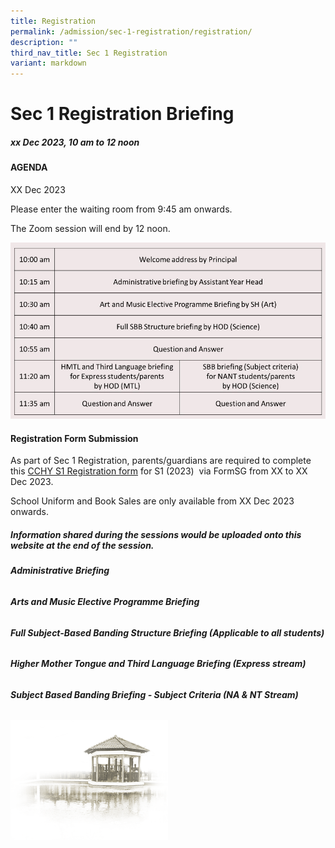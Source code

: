```yaml
---
title: Registration
permalink: /admission/sec-1-registration/registration/
description: ""
third_nav_title: Sec 1 Registration
variant: markdown
---
```

# **Sec 1 Registration Briefing**

##### **xx Dec 2023, 10 am to 12 noon**


#### **AGENDA**

XX Dec 2023

Please enter the waiting room from 9:45 am onwards.

The Zoom session will end by 12 noon.

![](/images/Admission/Sec%201%20Registration/registration_pic_1.jpg)


#### **Registration Form Submission**

As part of Sec 1 Registration, parents/guardians are required to complete this [CCHY S1 Registration form](https://go.gov.sg/cchyregistrationform) for S1 (2023)&nbsp; via FormSG from XX to XX Dec 2023.

School Uniform and Book Sales are only available from XX Dec 2023 onwards.

##### **Information shared during the sessions would be uploaded onto this website at the end of the session.**


###### **Administrative Briefing**

###### **Arts and Music Elective Programme Briefing**

###### **Full Subject-Based Banding Structure Briefing (Applicable to all students)**

###### **Higher Mother Tongue and Third Language Briefing (Express stream)**

###### **Subject Based Banding Briefing - Subject Criteria (NA &amp; NT Stream)**





<img src="/images/pavilion.png" style="width:50%">
